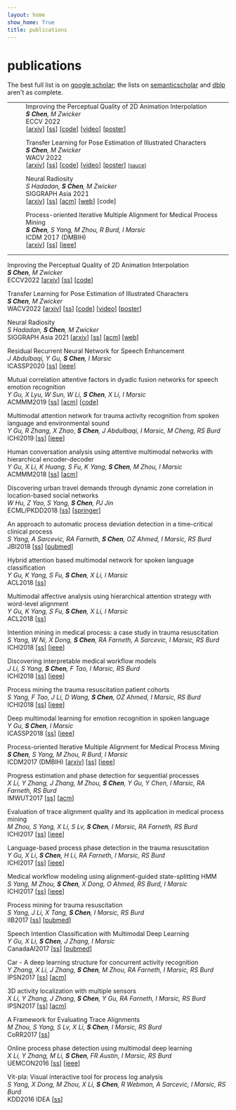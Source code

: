 ```yaml
---
layout: home
show_home: True
title: publications
---
```





# publications

The best full list is on [google scholar](https://scholar.google.com/citations?hl=en&user=TcGJKGwAAAAJ&view_op=list_works&sortby=pubdate); the lists on [semanticscholar](https://www.semanticscholar.org/author/Shuhong-Chen/1804228) and [dblp](https://dblp.org/pid/35/1949.html) aren't as complete.

<!-- ### 1st/2nd author -->

<style>
.pad_pubs {
    /*top right bottom left*/
    padding: 0em 0em 1em 2em;
    width: 100%;
    /*text-align: center;*/
    /*vertical-align: center !important;*/
}
</style>
<table cellspacing='0' cellpadding='0' border='0'>
<tbody>
<tr>
    <td>
        <img src='./assets/img/proj_eisai.png' class='thumbnail-bigger'>
    </td>
    <td class=pad_pubs>
        <label class=darktext>
            Improving the Perceptual Quality of 2D Animation Interpolation<br>
        </label>
        <i>
            <b>S Chen</b>,
            M Zwicker
            <br>
        </i>
        ECCV 2022
        <br>
        [<a href='https://arxiv.org/abs/2111.12792'>arxiv</a>]
        [<a href='https://www.semanticscholar.org/paper/Improving-the-Perceptual-Quality-of-2D-Animation-Chen-Zwicker/1711a5355f0a96d9217b086dcd12b15945eade0e'>ss</a>]
        [<a href='https://github.com/ShuhongChen/eisai-anime-interpolator/'>code</a>]
        [<a href='https://youtu.be/jy4HKnG9YA0'>video</a>]
        [<a href='https://github.com/ShuhongChen/eisai-anime-interpolator/blob/master/eccv2022_eisai_poster.pdf'>poster</a>]
    </td>
</tr>
<tr>
    <td>
        <img src='./assets/img/proj_bizarre.png' class='thumbnail-bigger'>
    </td>
    <td class=pad_pubs>
        <label class=darktext>
            Transfer Learning for Pose Estimation of Illustrated Characters<br>
        </label>
        <i>
            <b>S Chen</b>,
            M Zwicker
            <br>
        </i>
        WACV 2022
        <br>
        [<a href='https://arxiv.org/abs/2108.01819'>arxiv</a>]
        [<a href='https://www.semanticscholar.org/paper/Transfer-Learning-for-Pose-Estimation-of-Characters-Chen-Zwicker/b6cf0b44134a91f70dfb8db500d48fd9bde6150d'>ss</a>]
        [<a href='https://github.com/ShuhongChen/bizarre-pose-estimator/'>code</a>]
        [<a href='https://www.youtube.com/watch?v=hOSjbRwfJrs'>video</a>]
        [<a href='https://github.com/ShuhongChen/bizarre-pose-estimator/blob/main/wacv2022_poster.pdf'>poster</a>]
        <small>[<a href='https://www.pixiv.net/en/artworks/67179030'>sauce</a>]</small>
        <!-- <small>[<a href='https://danbooru.donmai.us/posts/3014412'>sauce</a>]</small> -->
    </td>
</tr>
<tr>
    <td>
        <img src='./assets/img/proj_neural_radiosity.png' class='thumbnail-bigger'>
    </td>
    <td class=pad_pubs>
        <label class=darktext>
            Neural Radiosity<br>
        </label>
        <i>
            S Hadadan,
            <b>S Chen</b>,
            M Zwicker
            <br>
        </i>
        SIGGRAPH Asia 2021
        <br>
        [<a href='https://arxiv.org/abs/2105.12319'>arxiv</a>]
        [<a href='https://www.semanticscholar.org/paper/Neural-Radiosity-Hadadan-Chen/94261c7cb0d991f4137f55783f76b1f67810366e'>ss</a>]
        [<a href='https://dl.acm.org/doi/10.1145/3478513.3480569'>acm</a>]
        [<a href='http://www.cs.umd.edu/~saeedhd/#portfolio/neural_radiosity'>web</a>]
        [code]
    </td>
</tr>
<tr>
    <td>
        <img src='./assets/img/proj_pima.png' class='thumbnail-bigger'>
    </td>
    <td class=pad_pubs>
        <label class=darktext>
            Process-oriented Iterative Multiple Alignment for Medical Process Mining<br>
        </label>
        <i>
            <b>S Chen</b>,
            S Yang,
            M Zhou,
            R Burd,
            I Marsic
            <br>
        </i>
        ICDM 2017 (DMBIH)
        <br>
        [<a href='https://arxiv.org/abs/1709.05440'>arxiv</a>]
        [<a href='https://www.semanticscholar.org/paper/Process-Oriented-Iterative-Multiple-Alignment-for-Chen-Yang/8bf6a42d6ec4d76152f87438e1caaa4d5344148b'>ss</a>]
        [<a href='https://ieeexplore.ieee.org/document/8215695'>ieee</a>]
    </td>
</tr>
</tbody>
</table>

<!-- ### 3rd+ author -->

<div>
    <p>
        <label class=darktext>
            Improving the Perceptual Quality of 2D Animation Interpolation<br>
        </label>
        <i>
            <b>S Chen</b>,
            M Zwicker
            <br>
        </i>
        ECCV2022
        [<a href='https://arxiv.org/abs/2111.12792'>arxiv</a>]
        [<a href='https://www.semanticscholar.org/paper/Improving-the-Perceptual-Quality-of-2D-Animation-Chen-Zwicker/1711a5355f0a96d9217b086dcd12b15945eade0e'>ss</a>]
        [<a href='https://github.com/ShuhongChen/eisai-anime-interpolator/'>code</a>]
    </p>
    <p>
        <label class=darktext>
            Transfer Learning for Pose Estimation of Illustrated Characters<br>
        </label>
        <i>
            <b>S Chen</b>,
            M Zwicker
            <br>
        </i>
        WACV2022
        [<a href='https://arxiv.org/abs/2108.01819'>arxiv</a>]
        [<a href='https://www.semanticscholar.org/paper/Transfer-Learning-for-Pose-Estimation-of-Characters-Chen-Zwicker/b6cf0b44134a91f70dfb8db500d48fd9bde6150d'>ss</a>]
        [<a href='https://github.com/ShuhongChen/bizarre-pose-estimator/'>code</a>]
        [<a href='https://www.youtube.com/watch?v=hOSjbRwfJrs'>video</a>]
        [<a href='https://github.com/ShuhongChen/bizarre-pose-estimator/blob/main/wacv2022_poster.pdf'>poster</a>]
    </p>
    <p>
        <label class=darktext>
            Neural Radiosity<br>
        </label>
        <i>
            S Hadadan,
            <b>S Chen</b>,
            M Zwicker
            <br>
        </i>
        SIGGRAPH Asia 2021
        [<a href='https://arxiv.org/abs/2105.12319'>arxiv</a>]
        [<a href='https://www.semanticscholar.org/paper/Neural-Radiosity-Hadadan-Chen/94261c7cb0d991f4137f55783f76b1f67810366e'>ss</a>]
        [<a href='https://dl.acm.org/doi/10.1145/3478513.3480569'>acm</a>]
        [<a href='http://www.cs.umd.edu/~saeedhd/#portfolio/neural_radiosity'>web</a>]
    </p>
    <p>
        <label class=darktext>
            Residual Recurrent Neural Network for Speech Enhancement<br>
        </label>
        <i>
            J Abdulbaqi, Y Gu,
            <b>S Chen</b>,
            I Marsic<br>
        </i>
        ICASSP2020
        [<a href='https://www.semanticscholar.org/paper/Residual-Recurrent-Neural-Network-for-Speech-Abdulbaqi-Gu/111586a5f814d43205ddf32b2dac1d09a0d6c006'>ss</a>]
        [<a href='https://ieeexplore.ieee.org/document/9053544'>ieee</a>]
    </p>
    <p>
        <label class=darktext>
            Mutual correlation attentive factors in dyadic fusion networks for speech emotion recognition<br>
        </label>
        <i>
            Y Gu, X Lyu, W Sun, W Li, 
            <b>S Chen</b>,
            X Li, I Marsic
            <br>
        </i>
        ACMMM2019
        [<a href='https://www.semanticscholar.org/paper/Mutual-Correlation-Attentive-Factors-in-Dyadic-for-Gu-Lyu/4c60d8c4c8464bc41d894353f5c09e885df366fe'>ss</a>]
        [<a href='https://dl.acm.org/doi/10.1145/3343031.3351039'>acm</a>]
        [<a href='https://github.com/XinyuLyu/Mutual-Correlation-Attentive-Factors-in-Dyadic-Fusion-Networks-for-Speech-Emotion-Recognition'>code</a>]
    </p>
    <p>
        <label class=darktext>
            Multimodal attention network for trauma activity recognition from spoken language and environmental sound<br>
        </label>
        <i>
            Y Gu, R Zhang, X Zhao, 
            <b>S Chen</b>,
            J Abdulbaqi, I Marsic, M Cheng, RS Burd <br>
        </i>
        ICHI2019
        [<a href='https://www.semanticscholar.org/paper/Multimodal-Attention-Network-for-Trauma-Activity-Gu-Zhang/df88420f4d7b76db5afca4cb9893a03d3a5e4190'>ss</a>]
        [<a href='https://ieeexplore.ieee.org/document/8904713'>ieee</a>]
    </p>
    <p>
        <label class=darktext>
            Human conversation analysis using attentive multimodal networks with hierarchical encoder-decoder<br>
        </label>
        <i>
            Y Gu, X Li, K Huang, S Fu, K Yang,
            <b>S Chen</b>,
            M Zhou, I Marsic<br>
        </i>
        ACMMM2018
        [<a href='https://www.semanticscholar.org/paper/Human-Conversation-Analysis-Using-Attentive-with-Gu-Li/cd9a48437e23374d37eab9fe51976f3ef3f46ff1'>ss</a>]
        [<a href='https://dl.acm.org/doi/10.1145/3240508.3240714'>acm</a>]
    </p>
    <p>
        <label class=darktext>
            Discovering urban travel demands through dynamic zone correlation in location-based social networks<br>
        </label>
        <i>
            W Hu, Z Yao, S Yang,
            <b>S Chen</b>,
            PJ Jin<br>
        </i>
        ECML/PKDD2018
        [<a href='https://www.semanticscholar.org/paper/Discovering-Urban-Travel-Demands-Through-Dynamic-in-Hu-Yao/980398b2170f38bdaa5b337f34b47a0bb3019aa3'>ss</a>]
        [<a href='https://link.springer.com/chapter/10.1007%2F978-3-030-10928-8_6'>springer</a>]
    </p>
    <p>
        <label class=darktext>
            An approach to automatic process deviation detection in a time-critical clinical process<br>
        </label>
        <i>
            S Yang, A Sarcevic, RA Farneth, 
            <b>S Chen</b>,
            OZ Ahmed, I Marsic, RS Burd
            <br>
        </i>
        JBI2018
        [<a href='https://www.semanticscholar.org/paper/An-approach-to-automatic-process-deviation-in-a-Yang-Sarcevic/b99b9d31b206595847148b1a900b597a1ddb9d44'>ss</a>]
        [<a href='https://pubmed.ncbi.nlm.nih.gov/30071317/'>pubmed</a>]
    </p>
    <p>
        <label class=darktext>
            Hybrid attention based multimodal network for spoken language classification<br>
        </label>
        <i>
            Y Gu, K Yang, S Fu, 
            <b>S Chen</b>,
            X Li, I Marsic
            <br>
        </i>
        ACL2018
        [<a href='https://www.semanticscholar.org/paper/Hybrid-Attention-based-Multimodal-Network-for-Gu-Yang/1931732b748ab255deacff3e78625493ed62a1c6'>ss</a>]
    </p>
    <p>
        <label class=darktext>
            Multimodal affective analysis using hierarchical attention strategy with word-level alignment<br>
        </label>
        <i>
            Y Gu, K Yang, S Fu, 
            <b>S Chen</b>,
            X Li, I Marsic
            <br>
        </i>
        ACL2018
        [<a href='https://www.semanticscholar.org/paper/Multimodal-Affective-Analysis-Using-Hierarchical-Gu-Yang/7a39763121077c5a67343f822e6617fe3013a124'>ss</a>]
    </p>
    <p>
        <label class=darktext>
            Intention mining in medical process: a case study in trauma resuscitation<br>
        </label>
        <i>
            S Yang, W Ni, X Dong, 
            <b>S Chen</b>,
            RA Farneth, A Sarcevic, I Marsic, RS Burd
            <br>
        </i>
        ICHI2018
        [<a href='https://www.semanticscholar.org/paper/Intention-Mining-in-Medical-Process%3A-A-Case-Study-Yang-Ni/6eb94b809d9f746173d0486aed47c9dca6132080'>ss</a>]
        [<a href='https://ieeexplore.ieee.org/document/8419345'>ieee</a>]
    </p>
    <p>
        <label class=darktext>
            Discovering interpretable medical workflow models<br>
        </label>
        <i>
            J Li, S Yang, 
            <b>S Chen</b>,
            F Tao, I Marsic, RS Burd
            <br>
        </i>
        ICHI2018
        [<a href='https://www.semanticscholar.org/paper/Discovering-Interpretable-Medical-Workflow-Models-Li-Yang/f275eadca244bc94102e8abec3e6bfffdfdad66a'>ss</a>]
        [<a href='https://ieeexplore.ieee.org/document/8419422'>ieee</a>]
    </p>
    <p>
        <label class=darktext>
            Process mining the trauma resuscitation patient cohorts<br>
        </label>
        <i>
            S Yang, F Tao, J Li, D Wang,
            <b>S Chen</b>,
            OZ Ahmed, I Marsic, RS Burd
            <br>
        </i>
        ICHI2018
        [<a href='https://www.semanticscholar.org/paper/Process-Mining-the-Trauma-Resuscitation-Patient-Yang-Tao/f9d80346c23b113834fa7a8968494de8a50eefd6'>ss</a>]
        [<a href='https://ieeexplore.ieee.org/document/8419344'>ieee</a>]
    </p>
    <p>
        <label class=darktext>
            Deep multimodal learning for emotion recognition in spoken language<br>
        </label>
        <i>
            Y Gu, 
            <b>S Chen</b>,
            I Marsic
            <br>
        </i>
        ICASSP2018
        [<a href='https://www.semanticscholar.org/paper/Deep-Mul-Timodal-Learning-for-Emotion-Recognition-Gu-Chen/a3394c3d8a84381f1d58970aa904bdb0a76e5fc9'>ss</a>]
        [<a href='https://ieeexplore.ieee.org/document/8462440'>ieee</a>]
    </p>
    <p>
        <label class=darktext>
            Process-oriented Iterative Multiple Alignment for Medical Process Mining<br>
        </label>
        <i>
            <b>S Chen</b>,
            S Yang, M Zhou, R Burd, I Marsic
            <br>
        </i>
        ICDM2017 (DMBIH)
        [<a href='https://arxiv.org/abs/1709.05440'>arxiv</a>]
        [<a href='https://www.semanticscholar.org/paper/Process-Oriented-Iterative-Multiple-Alignment-for-Chen-Yang/8bf6a42d6ec4d76152f87438e1caaa4d5344148b'>ss</a>]
        [<a href='https://ieeexplore.ieee.org/document/8215695'>ieee</a>]
    </p>
    <p>
        <label class=darktext>
            Progress estimation and phase detection for sequential processes<br>
        </label>
        <i>
            X Li, Y Zhang, J Zhang, M Zhou,
            <b>S Chen</b>,
            Y Gu, Y Chen, I Marsic, RA Farneth, RS Burd
            <br>
        </i>
        IMWUT2017
        [<a href='https://www.semanticscholar.org/paper/Progress-Estimation-and-Phase-Detection-for-Li-Zhang/05156a24e263ddbc05bb00c9e8080ef0228c3437'>ss</a>]
        [<a href='https://dl.acm.org/doi/10.1145/3130936'>acm</a>]
    </p>
    <p>
        <label class=darktext>
            Evaluation of trace alignment quality and its application in medical process mining<br>
        </label>
        <i>
            M Zhou, S Yang, X Li, S Lv, 
            <b>S Chen</b>,
            I Marsic, RA Farneth, RS Burd
            <br>
        </i>
        ICHI2017
        [<a href='https://www.semanticscholar.org/paper/Evaluation-of-Trace-Alignment-Quality-and-its-in-Zhou-Yang/2444e9a398fb1dbfd4a6b1f19a33239b66710e5a'>ss</a>]
        [<a href='https://ieeexplore.ieee.org/document/8031155'>ieee</a>]
    </p>
    <p>
        <label class=darktext>
            Language-based process phase detection in the trauma resuscitation<br>
        </label>
        <i>
            Y Gu, X Li, 
            <b>S Chen</b>,
            H Li, RA Farneth, I Marsic, RS Burd
            <br>
        </i>
        ICHI2017
        [<a href='https://www.semanticscholar.org/paper/Language-Based-Process-Phase-Detection-in-the-Gu-Li/fa638b52e80442e2afdf640fbdf6f5b00e08c34e'>ss</a>]
        [<a href='https://ieeexplore.ieee.org/document/8031153'>ieee</a>]
    </p>
    <p>
        <label class=darktext>
            Medical workflow modeling using alignment-guided state-splitting HMM<br>
        </label>
        <i>
            S Yang, M Zhou, 
            <b>S Chen</b>,
            X Dong, O Ahmed, RS Burd, I Marsic
            <br>
        </i>
        ICHI2017
        [<a href='https://www.semanticscholar.org/paper/Medical-Workflow-Modeling-Using-Alignment-Guided-Yang-Zhou/0bca3f6ceb10e97cfb023efd644f2a4554460232'>ss</a>]
        [<a href='https://ieeexplore.ieee.org/document/8031142'>ieee</a>]
    </p>
    <p>
        <label class=darktext>
            Process mining for trauma resuscitation<br>
        </label>
        <i>
            S Yang, J Li, X Tang, 
            <b>S Chen</b>,
            I Marsic, RS Burd
            <br>
        </i>
        IIB2017
        [<a href='https://www.semanticscholar.org/paper/Process-Mining-for-Trauma-Resuscitation-Yang-Li/13a8aea4864703030f9effb3b6f95c22e2dd9245'>ss</a>]
        [<a href='https://pubmed.ncbi.nlm.nih.gov/30443472/'>pubmed</a>]
    </p>
    <p>
        <label class=darktext>
            Speech Intention Classification with Multimodal Deep Learning<br>
        </label>
        <i>
            Y Gu, X Li, 
            <b>S Chen</b>,
            J Zhang, I Marsic
            <br>
        </i>
        CanadaAI2017
        [<a href='https://www.semanticscholar.org/paper/Process-Mining-for-Trauma-Resuscitation-Yang-Li/13a8aea4864703030f9effb3b6f95c22e2dd9245'>ss</a>]
        [<a href='https://pubmed.ncbi.nlm.nih.gov/30443472/'>pubmed</a>]
    </p>
    <p>
        <label class=darktext>
            Car - A deep learning structure for concurrent activity recognition<br>
        </label>
        <i>
            Y Zhang, X Li, J Zhang,
            <b>S Chen</b>,
            M Zhou, RA Farneth, I Marsic, RS Burd
            <br>
        </i>
        IPSN2017
        [<a href='https://www.semanticscholar.org/paper/CAR-a-deep-learning-structure-for-concurrent-poster-Zhang-Li/303f2855140f8bfb408ebd624ed3d276eb7b51d3'>ss</a>]
        [<a href='https://dl.acm.org/doi/10.1145/3055031.3055058'>acm</a>]
    </p>
    <p>
        <label class=darktext>
            3D activity localization with multiple sensors<br>
        </label>
        <i>
            X Li, Y Zhang, J Zhang, 
            <b>S Chen</b>,
            Y Gu, RA Farneth, I Marsic, RS Burd
            <br>
        </i>
        IPSN2017
        [<a href='https://www.semanticscholar.org/paper/3D-activity-localization-with-multiple-sensors%3A-Li-Zhang/8afcfc3a136c7b9a8046f247bab5e99d08045fd8'>ss</a>]
        [<a href='https://dl.acm.org/doi/10.1145/3055031.3055057'>acm</a>]
    </p>
    <p>
        <label class=darktext>
            A Framework for Evaluating Trace Alignments<br>
        </label>
        <i>
            M Zhou, S Yang, S Lv, X Li, 
            <b>S Chen</b>,
            I Marsic, RS Burd
            <br>
        </i>
        CoRR2017
        [<a href='https://www.semanticscholar.org/paper/A-Framework-for-Evaluating-Trace-Alignments-Zhou-Yang/6e2ec3b45f02c051fe2bf3579e7f8f764cdc91eb'>ss</a>]
    </p>
    <p>
        <label class=darktext>
            Online process phase detection using multimodal deep learning<br>
        </label>
        <i>
            X Li, Y Zhang, M Li, 
            <b>S Chen</b>,
            FR Austin, I Marsic, RS Burd
            <br>
        </i>
        UEMCON2016
        [<a href='https://www.semanticscholar.org/paper/Online-process-phase-detection-using-multimodal-Li-Zhang/e80d7f222cccf2247c4946708ef7b7b527d799f9'>ss</a>]
        [<a href='https://ieeexplore.ieee.org/document/7777912'>ieee</a>]
    </p>
    <p>
        <label class=darktext>
            Vit-pla: Visual interactive tool for process log analysis<br>
        </label>
        <i>
            S Yang, X Dong, M Zhou, X Li, 
            <b>S Chen</b>,
            R Webman, A Sarcevic, I Marsic, RS Burd
            <br>
        </i>
        KDD2016 IDEA
        [<a href='https://www.semanticscholar.org/paper/VIT-PLA-%3A-Visual-Interactive-Tool-for-Process-Log-Yang-Dong/b6e59bf6f2472db7ab02f4b267a4a138b293c325'>ss</a>]
    </p>
</div>










